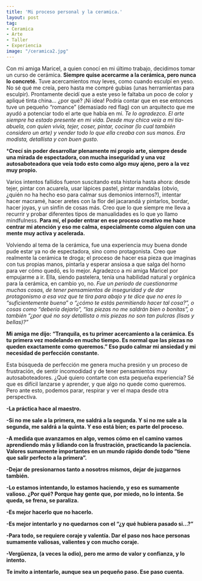 ```yaml
---
title: 'Mi proceso personal y la ceramica.'
layout: post
tag:
- Ceramica
- Arte
- Taller
- Experiencia
image: "/ceramica2.jpg"
--- 
```


Con mi amiga Maricel, a quien conocí en mi último trabajo, decidimos tomar un curso de cerámica. **Siempre quise acercarme a la cerámica, pero nunca lo concreté.** Tuve acercamientos muy leves, como cuando esculpí en yeso. No sé qué me creía, pero hasta me compré gubias (unas herramientas para esculpir). Prontamente decidí que a este yeso le faltaba un poco de color y apliqué tinta china… ¿por qué? ¡Ni idea! Podría contar que en ese entonces tuve un pequeño “romance” (demasiado red flag) con un arquitecto que me ayudó a potenciar todo el arte que había en mí. *Te lo agradezco.*
*El arte siempre ha estado presente en mi vida. Desde muy chica veía a mi tía-abuela, con quien vivía, tejer, coser, pintar, cocinar (lo cual también considero un arte) y vender todo lo que ella creaba con sus manos. Era modista, detallista y con buen gusto.* 

***Crecí sin poder desarrollar plenamente mi propio arte, siempre desde una mirada de espectadora, con mucha inseguridad y una voz autosaboteadora que veía todo esto como algo muy ajeno, pero a la vez muy propio.**

Varios intentos fallidos fueron suscitando esta historia hasta ahora: desde tejer, pintar con acuarela, usar lápices pastel, pintar mandalas (obvio, ¿quién no ha hecho eso para calmar sus demonios internos?), intentar hacer macramé, hacer aretes con la flor del jacarandá y pintarlos, bordar, hacer joyas, y un sinfín de cosas más. Creo que lo que siempre me lleva a recurrir y probar diferentes tipos de manualidades es lo que yo llamo mindfulness. **Para mí, el poder entrar en ese proceso creativo me hace centrar mi atención y eso me calma, especialmente como alguien con una mente muy activa y acelerada.**


Volviendo al tema de la cerámica, fue una experiencia muy buena donde pude estar ya no de espectadora, sino como protagonista. Creo que realmente la cerámica te droga; el proceso de hacer esa pieza que imaginas con tus propias manos, pintarla y esperar ansiosa a que salga del horno para ver cómo quedó, es lo mejor. Agradezco a mi amiga Maricel por empujarme a ir. Ella, siendo pastelera, tenía una habilidad natural y orgánica para la cerámica, en cambio yo, no. *Fue un periodo de cuestionarme muchas cosas, de tener pensamientos de inseguridad y de dar protagonismo a esa voz que te tira para abajo y te dice que no eres lo “suficientemente buena” o “¿cómo te estás permitiendo hacer tal cosa?”, o cosas como “debería dejarlo”, “las piezas no me saldrán bien o bonitas”, o también “¿por qué no soy detallista o mis piezas no son tan pulcras (lisas y bellas)?”*

**Mi amiga me dijo: “Tranquila, es tu primer acercamiento a la cerámica. Es tu primera vez modelando en mucho tiempo. Es normal que las piezas no queden exactamente como queremos.” Eso pudo calmar mi ansiedad y mi necesidad de perfección constante.**


Esta búsqueda de perfección me genera mucha presión y un proceso de frustración, de sentir incomodidad y de tener pensamientos muy autosaboteadores.
¿Qué quiero contarte con esta pequeña experiencia? Sé que es difícil lanzarse y aprender, y que algo no quede como queremos. Pero ante esto, podemos parar, respirar y ver el mapa desde otra perspectiva.


**-La práctica hace al maestro.**

**-Si no me sale a la primera, me saldrá a la segunda. Y si no me sale a la segunda, me saldrá a la quinta. Y eso está bien; es parte del proceso.**

**-A medida que avanzamos en algo, vemos cómo en el camino vamos aprendiendo más y lidiando con la frustración, practicando la paciencia. Valores sumamente importantes en un mundo rápido donde todo “tiene que salir perfecto a la primera”.**

**-Dejar de presionarnos tanto a nosotros mismos, dejar de juzgarnos también.**

**-Lo estamos intentando, lo estamos haciendo, y eso es sumamente valioso. ¿Por qué?    Porque hay gente que, por miedo, no lo intenta. Se queda, se frena, se paraliza.**

**-Es mejor hacerlo que no hacerlo.**

**-Es mejor intentarlo y no quedarnos con el “¿y qué hubiera pasado si…?”**
    
**-Para todo, se requiere coraje y valentía. Dar el paso nos hace personas sumamente valiosas, valientes y con mucho coraje.**

**-Vergüenza, (a veces la odio), pero me armo de valor y confianza, y lo intento.**
    
**Te invito a intentarlo, aunque sea un pequeño paso. Ese paso cuenta.**

